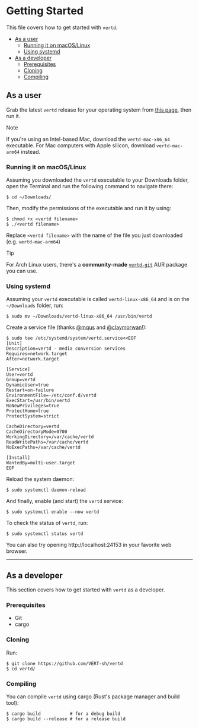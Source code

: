 # Getting Started

This file covers how to get started with `vertd`.

- [As a user](#as-a-user)
  - [Running it on macOS/Linux](#running-it-on-macoslinux)
  - [Using systemd](#using-systemd)
- [As a developer](#as-a-developer)
  - [Prerequisites](#prerequisites)
  - [Cloning](#cloning)
  - [Compiling](#compiling)

## As a user

Grab the latest `vertd` release for your operating system from [this page](https://github.com/VERT-sh/vertd/releases), then run it.

> [!NOTE]
> If you're using an Intel-based Mac, download the `vertd-mac-x86_64` executable. For Mac computers with Apple silicon, download `vertd-mac-arm64` instead.

### Running it on macOS/Linux

Assuming you downloaded the `vertd` executable to your Downloads folder, open the Terminal and run the following command to navigate there:

```shell
$ cd ~/Downloads/
```

Then, modify the permissions of the executable and run it by using:

```shell
$ chmod +x <vertd filename>
$ ./<vertd filename>
```

Replace `<vertd filename>` with the name of the file you just downloaded (e.g. `vertd-mac-arm64`)

> [!TIP]
> For Arch Linux users, there's a **community-made** [`vertd-git`](https://aur.archlinux.org/packages/vertd-git) AUR package you can use.

### Using systemd

Assuming your `vertd` executable is called `vertd-linux-x86_64` and is on the `~/Downloads` folder, run:

```shell
$ sudo mv ~/Downloads/vertd-linux-x86_64 /usr/bin/vertd
```

Create a service file (thanks [@mqus](https://github.com/mqus) and [@claymorwan](https://github.com/claymorwan)!):

```shell
$ sudo tee /etc/systemd/system/vertd.service<<EOF
[Unit]
Description=vertd - media conversion services
Requires=network.target
After=network.target

[Service]
User=vertd
Group=vertd
DynamicUser=true
Restart=on-failure
EnvironmentFile=-/etc/conf.d/vertd
ExecStart=/usr/bin/vertd
NoNewPrivileges=true
ProtectHome=true
ProtectSystem=strict

CacheDirectory=vertd
CacheDirectoryMode=0700
WorkingDirectory=/var/cache/vertd
ReadWritePaths=/var/cache/vertd
NoExecPaths=/var/cache/vertd

[Install]
WantedBy=multi-user.target
EOF
```

Reload the system daemon:

```shell
$ sudo systemctl daemon-reload
```

And finally, enable (and start) the `vertd` service:

```shell
$ sudo systemctl enable --now vertd
```

To check the status of `vertd`, run:

```shell
$ sudo systemctl status vertd
```

You can also try opening http://localhost:24153 in your favorite web browser.

---

## As a developer

This section covers how to get started with `vertd` as a developer.

### Prerequisites

- Git
- cargo

### Cloning

Run:

```shell
$ git clone https://github.com/VERT-sh/vertd
$ cd vertd/
```

### Compiling

You can compile `vertd` using cargo (Rust's package manager and build tool):

```shell
$ cargo build           # for a debug build
$ cargo build --release # for a release build
```

